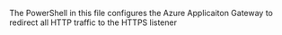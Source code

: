 The PowerShell in this file configures the Azure Applicaiton Gateway to redirect all HTTP traffic to the HTTPS listener